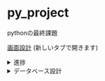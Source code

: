# py_project
pythonの最終課題

<a target="_blank" href="https://xd.adobe.com/view/e44c6bd4-8b96-472d-8b65-f82c0044b3ba-b11f/">画面設計</a>
(新しいタブで開きます)

<details>
<summary>進捗</summary>

### 07/10~07/12
* 借りる機能の追加
* 現在借りている図書の一覧機能の追加

### 07/06
* セッションの追加

### 07/05
* 一覧機能完成
* 部分一致検索作成
* 図書の詳細情報の表示画面作成

### 07/03
* booksテーブルとuesr_bookテーブルのsql文作成
* ログイン後のトップ画面作成
* 一覧機能作成開始

<details>
<summary>6月までの進捗</summary>

### 06/29
* usersテーブルのsql文作成
* 新規登録画面の調整
* ログイン画面作成
* 新規登録・ログイン完成(?)
* 画面設計(XD)の調整

### 06/28
* トップ画面作成
* 新規登録画面作成
* データベース設計開始

### 06/22
* ログイン後の画面設計
  * トップ画面
  * 図書一覧画面
  * キーワード検索

### 06/21
* 空ファイルのpush
* ログインと新規登録の画面設計

### 06/13
* リポジトリの作成
* 画面設計開始(XD)

</details>
</details>

<details>
<summary>データベース設計</summary>

### テーブル

---

#### users

ユーザの登録、参照

|カラム名|データ型|
|----|----|
|user_id|SERIAL|
|name|VARCHAR(256)|
|birth|VARCHER(8)|
|hashed_password|VARCHAR(64)|
|salt|VARCHAR(30)|
|current_books_borrowed|INTEGER|

※パスワードはハッシュ化済み

<details>
<summary>sql文</summary>

CREATE TABLE users (
  user_id SERIAL PRIMARY KEY,
  name VARCHAR(256),
  birth VARCHAR(8),
  hashed_password VARCHAR(64),
  salt VARCHAR(30),
  current_books_borrowed INTEGER
);
</details>

---

#### books

図書の登録、参照

|カラム名|データ型|
|----|----|
|book_id|SERIAL|
|isbn|INTEGER|
|title|VARCHAR(256)|
|author|VARCHAR(256)|
|publisher|VARCHAR(256)|

<details>
<summary>sql文</summary>

CREATE TABLE books (
  book_id SERIAL PRIMARY KEY,
  isbn INTEGER,
  title VARCHAR(256),
  author VARCHAR(256),
  publisher VARCHAR(256)
);
</details>

---

#### user_book

ユーザ図書関連

|カラム名|データ型|
|----|----|
|user_book_id|SERIAL|
|user_id|INTEGER|
|book_id|INTEGER|
|borrowed_time|TIMESTAMP|
|returned_time|TIMESTAMP|
|review|VARCHAR(256)|

<details>
<summary>sql文</summary>

CREATE TABLE user_book (
  user_book_id SERIAL PRIMARY KEY,
  user_id INTEGER,
  book_id INTEGER,
  borrowed_time TIMESTAMP,
  returned_time TIMESTAMP,
  review VARCHAR(256)
);
</details>

---

<details>
<summary>メモ</summary>

##### ユーザ登録・ログイン
授業資料参照。

##### 借りる
`user_bookテーブル`からbook_idで検索し、borrowed_timeが最新のデータを抽出する。
データを取得できなかったとき、本を借りることができる。
データを取得出来たとき、以下の条件を満たすときに本を借りることができる。
* returned_timeに値が入っている
* `usersテーブル`のcurrent_books_borrowedが5未満

###### 操作
* user_bookテーブル
borrowed_timeにtimestampを入れ、returned_timeはnullでレコード追加

* usersテーブル
current_books_borrowedを+1する。

##### 返す
`user_bookテーブル`からuser_id,book_idで検索し、borrowed_timeが最新のデータを抽出する。
returned_timeに値が入っていないときにその本を返すことができる。

##### 操作

* user_bookテーブル
returned_timeにtimestampを入れてレコード更新

* usersテーブル
current_books_borrowedを-1する。

##### キーワード検索
`bookテーブル`からtitleを部分検索する。
</details>


</details>